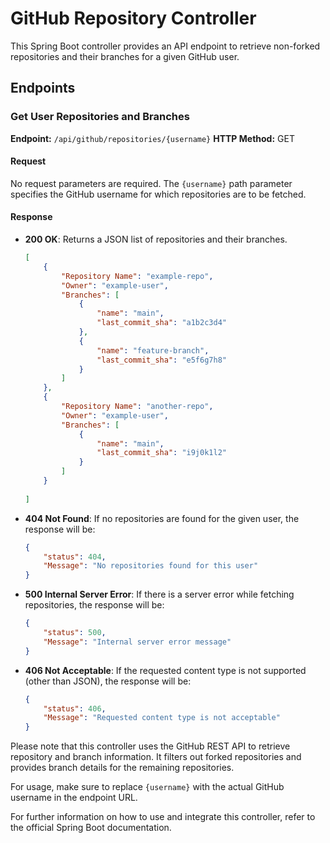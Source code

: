 # GitHub Repository Controller

This Spring Boot controller provides an API endpoint to retrieve non-forked repositories and their branches for a given GitHub user.

## Endpoints

### Get User Repositories and Branches

**Endpoint:** `/api/github/repositories/{username}`
**HTTP Method:** GET

#### Request

No request parameters are required. The `{username}` path parameter specifies the GitHub username for which repositories are to be fetched.

#### Response

- **200 OK**: Returns a JSON list of repositories and their branches.

    ```json
    [
        {
            "Repository Name": "example-repo",
            "Owner": "example-user",
            "Branches": [
                {
                    "name": "main",
                    "last_commit_sha": "a1b2c3d4"
                },
                {
                    "name": "feature-branch",
                    "last_commit_sha": "e5f6g7h8"
                }
            ]
        },
        {
            "Repository Name": "another-repo",
            "Owner": "example-user",
            "Branches": [
                {
                    "name": "main",
                    "last_commit_sha": "i9j0k1l2"
                }
            ]
        }
        
    ]
    ```

- **404 Not Found**: If no repositories are found for the given user, the response will be:

    ```json
    {
        "status": 404,
        "Message": "No repositories found for this user"
    }
    ```

- **500 Internal Server Error**: If there is a server error while fetching repositories, the response will be:

    ```json
    {
        "status": 500,
        "Message": "Internal server error message"
    }
    ```

- **406 Not Acceptable**: If the requested content type is not supported (other than JSON), the response will be:

    ```json
    {
        "status": 406,
        "Message": "Requested content type is not acceptable"
    }
    ```

Please note that this controller uses the GitHub REST API to retrieve repository and branch information. It filters out forked repositories and provides branch details for the remaining repositories.

For usage, make sure to replace `{username}` with the actual GitHub username in the endpoint URL.

For further information on how to use and integrate this controller, refer to the official Spring Boot documentation.

